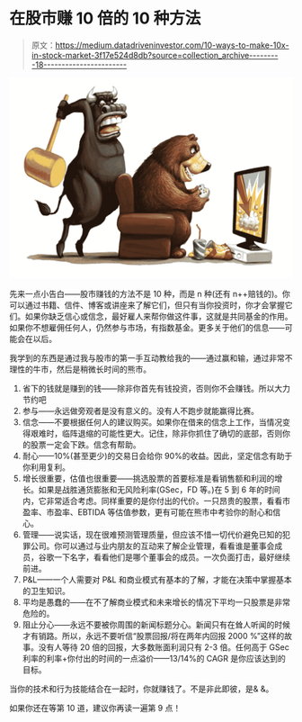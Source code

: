 # 在股市赚 10 倍的 10 种方法

> 原文：<https://medium.datadriveninvestor.com/10-ways-to-make-10x-in-stock-market-3f17e524d8db?source=collection_archive---------18----------------------->

![](img/bc93012135befb66ce017c601dcf8424.png)

先来一点小告白——股市赚钱的方法不是 10 种，而是 n 种(还有 n++赔钱的)。你可以通过书籍、信件、博客或讲座来了解它们，但只有当你投资时，你才会掌握它们。如果你缺乏信心或信念，最好雇人来帮你做这件事，这就是共同基金的作用。如果你不想雇佣任何人，仍然参与市场，有指数基金。更多关于他们的信息——可能会在以后。

我学到的东西是通过我与股市的第一手互动教给我的——通过赢和输，通过非常不理性的牛市，然后是稍微长时间的熊市。

1.  省下的钱就是赚到的钱——除非你首先有钱投资，否则你不会赚钱。所以大力节约吧
2.  参与——永远做旁观者是没有意义的。没有人不跑步就能赢得比赛。
3.  信念——不要根据任何人的建议购买。如果你在借来的信念上工作，当情况变得艰难时，临阵退缩的可能性更大。记住，除非你抓住了确切的底部，否则你的股票一定会下跌。信念有帮助。
4.  耐心——10%(甚至更少)的交易日会给你 90%的收益。因此，坚定信念有助于你利用复利。
5.  增长很重要，估值也很重要——挑选股票的首要标准是看销售额和利润的增长。如果是战胜通货膨胀和无风险利率(GSec，FD 等。)在 5 到 6 年的时间内，它非常适合考虑。同样重要的是你付出的代价。一只昂贵的股票，看看市盈率、市盈率、EBTIDA 等估值参数，更有可能在熊市中考验你的耐心和信心。
6.  管理——说实话，现在很难预测管理质量，但应该不惜一切代价避免已知的犯罪公司。你可以通过与业内朋友的互动来了解企业管理，看看谁是董事会成员，谷歌一下名字，看看他们是哪个董事会的成员。一次负面打击，最好继续前进。
7.  P&L——一个人需要对 P&L 和商业模式有基本的了解，才能在决策中掌握基本的卫生知识。
8.  平均是愚蠢的——在不了解商业模式和未来增长的情况下平均一只股票是非常危险的。
9.  阻止分心——永远不要被你周围的新闻标题分心。新闻只有在耸人听闻的时候才有销路。所以，永远不要听信“股票回报/将在两年内回报 2000 %”这样的故事。没有人等待 20 倍的回报，大多数账面利润只有 2-3 倍。任何高于 GSec 利率的利率+你付出的时间的一点溢价——13/14%的 CAGR 是你应该达到的目标。

当你的技术和行为技能结合在一起时，你就赚钱了。不是非此即彼，是& &。

如果你还在等第 10 道，建议你再读一遍第 9 点！